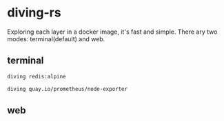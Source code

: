 # diving-rs

Exploring each layer in a docker image, it's fast and simple. There ary two modes: terminal(default) and web.

## terminal

```bash
diving redis:alpine

diving quay.io/prometheus/node-exporter
```

## web